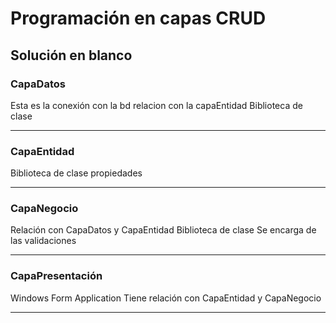 # Programación en capas CRUD

## Solución en blanco

### CapaDatos 

Esta es la conexión con la bd
relacion con la capaEntidad
Biblioteca de clase

***

### CapaEntidad

Biblioteca de clase
propiedades

***

### CapaNegocio

Relación con CapaDatos y CapaEntidad
Biblioteca de clase
Se encarga de las validaciones

***


### CapaPresentación

Windows Form Application
Tiene relación con CapaEntidad y CapaNegocio

***